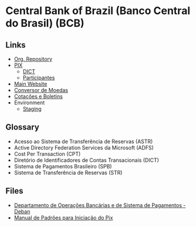 # Central Bank of Brazil (Banco Central do Brasil) (BCB)

## Links

- [Org. Repository](https://github.com/bacen)
- [PIX](https://bcb.gov.br/estabilidadefinanceira/pix)
  - [DICT](https://bcb.gov.br/content/estabilidadefinanceira/pix/API-DICT.html)
  - [Participantes](https://bcb.gov.br/estabilidadefinanceira/participantespix)
- [Main Website](https://bcb.gov.br)
- [Conversor de Moedas](https://bcb.gov.br/conversao)
- [Cotações e Boletins](https://bcb.gov.br/estabilidadefinanceira/historicocotacoes)
- Environment
  - [Staging](https://adfs-hom.homologa.bcb.gov.br/adfs/oauth2/authorize/?scope=openid+email%2Bphone%2Bprofile%2Bgovbr_empresa%2Bgovbr_confiabilidades&response_type=code&client_id=pixtools-h&redirect_uri=https%3A%2F%2Fqr-h.sandbox.pix.bcb.gov.br%2Frest%2Fj_security_check&state=0Z7735f908f5e089ca69efe0153a0d9741&nonce=dfea5297f06bf98f6bfb76a2cda2f761&resource=urn%3Abcb%3Aresource%3Adesen)

## Glossary

- Acesso ao Sistema de Transferência de Reservas (ASTR)
- Active Directory Federation Services da Microsoft (ADFS)
- Cost Per Transaction (CPT)
- Diretório de Identificadores de Contas Transacionais (DICT)
- Sistema de Pagamentos Brasileiro (SPB)
- Sistema de Transferência de Reservas (STR)

<!--
PIX Indireto
-->

## Files

- [Departamento de Operações Bancárias e de Sistema de Pagamentos - Deban](https://bcb.gov.br/pom/spb/estatistica/port/ASTR003.pdf)
- [Manual de Padrões para Iniciação do Pix](https://bcb.gov.br/content/estabilidadefinanceira/pix/Regulamento_Pix/II_ManualdePadroesparaIniciacaodoPix.pdf)
